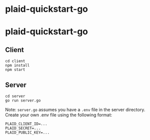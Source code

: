 # plaid-quickstart-go
# plaid-quickstart-go
## Client
`cd client`  
`npm install`  
`npm start`  

## Server
`cd server`  
`go run server.go`  

Note: 
`server.go` assumes you have a `.env` file in the server directory.  
Create your own .env file using the following format:  
```
PLAID_CLIENT_ID=...
PLAID_SECRET=...
PLAID_PUBLIC_KEY=...
```